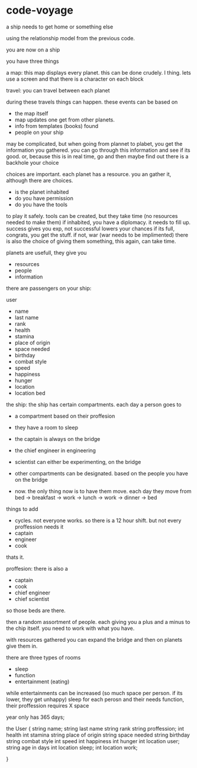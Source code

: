 # code-voyage
 a ship needs to get home or something else

using the relationship model from the previous code.

you are now on a ship

you have three things

a map: this map displays every planet. this can be done crudely. I thing. lets use a screen and that there is a character on each block

travel: you can travel between each planet

during these travels things can happen. these events can be based on
- the map itself
- map updates one get from other planets.
- info from templates (books) found
- people on your ship

may be complicated, but when going from plannet to plabet, you get the information you gathered.
you can go through this information and see if its good. or, because this is in real time, go and then maybe find out there is a backhole
your choice

choices are important. each planet has a resource. you an gather it, although there are choices.
- is the planet inhabited
- do you have permission
- do you have the tools

to play it safely. tools can be created, but they take time (no resources needed to make them)
if inhabited, you have a diplomacy. it needs to fill up. success gives you exp, not successful lowers your chances
if its full, congrats, you get the stuff. if not, war (war needs to be implimented)
there is also the choice of giving them something, this again, can take time.

planets are usefull, they give you
- resources
- people
- information

there are passengers on your ship: 

user
- name
- last name
- rank
- health
- stamina
- place of origin
- space needed
- birthday
- combat style
- speed
- happiness
- hunger
- location
- location bed

the ship: the ship has certain compartments. each day a person goes to
- a compartment based on their proffesion
- they have a room to sleep
- the captain is always on the bridge
- the chief engineer in engineering
- scientist can either be experimenting, on the bridge
- other compartments can be designated. based on the people you have on the bridge

- now. the only thing now is to have them move. each day they move from bed -> breakfast -> work -> lunch -> work -> dinner -> bed

things to add

- cycles. not everyone works. so there is a 12 hour shift. but not every proffession needs it
- captain
- engineer
- cook

thats it.

proffesion:
there is also a
- captain
- cook
- chief engineer
- chief scientist

so those beds are there.

then a random assortment of people. each giving you a plus and a minus to the chip itself. you need to work with what you have.

with resources gathered you can expand the bridge and then on planets give them in.

there are three types of rooms

- sleep
- function
- entertainment (eating)

while entertainments can be increased (so much space per person. if its lower, they get unhappy)
sleep for each perosn and their needs
function, their proffession requires X space

year only has 365 days;

the User {
    string name;
    string last name
    string rank
    string proffession;
    int health
    int stamina
    string place of origin
    string space needed
    string birthday
    string combat style
    int speed
    int happiness
    int hunger
    int location user;
    string age in days
    int location sleep;
    int location work;

}